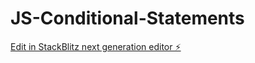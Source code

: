 # JS-Conditional-Statements

[Edit in StackBlitz next generation editor ⚡️](https://stackblitz.com/~/github.com/Gouri1504/JS-Conditional-Statements)